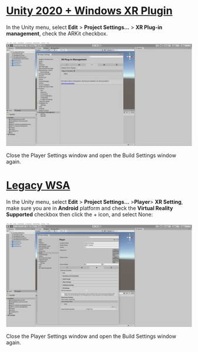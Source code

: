 # [Unity 2020 + Windows XR Plugin](#tab/winxr)

In the Unity menu, select **Edit** > **Project Settings...** > **XR Plug-in management**, check the ARKit checkbox.

![Unity MRTK Project Configurator window IOS XRSDK](../images/mr-learning-asa/asa-05-section3-step1-2-1-XRSDK-ios.png)

Close the Player Settings window and open the Build Settings window again.

# [Legacy WSA](#tab/wsa)

In the Unity menu, select **Edit** > **Project Settings...** >**Player**> **XR Setting**, make sure you are in **Android** platform and check the **Virtual Reality Supported** checkbox then click the + icon, and select None:

![Unity MRTK Project Configurator window IOS WSA](../images/mr-learning-asa/asa-05-section3-step1-2-1-Legacy.PNG)

Close the Player Settings window and open the Build Settings window again.
